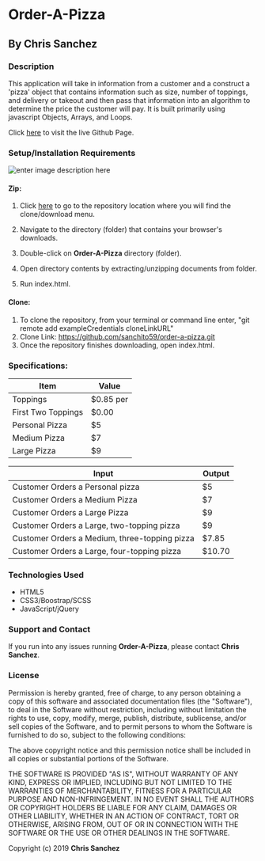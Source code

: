 # Order-A-Pizza

## By **Chris Sanchez**

### Description

This application will take in information from a customer and a construct a 'pizza' object that contains information such as size, number of toppings, and delivery or takeout and then pass that information into an algorithm to determine the price the customer will pay. It is built primarily using javascript Objects, Arrays, and Loops.

Click [here](https://sanchito59.github.io/order-a-pizza/) to visit the live Github Page.

### Setup/Installation Requirements

![enter image description here](https://i.imgur.com/UStodOA.jpg "read")

#### Zip:

1. Click [here](https://github.com/sanchito59/order-a-pizza) to go to the repository location where you will find the clone/download menu.

 2. Navigate to the directory (folder) that contains your browser's downloads.
 3. Double-click on **Order-A-Pizza** directory (folder).
 4. Open directory contents by extracting/unzipping documents from folder.
 5. Run index.html.

#### Clone: 

 1. To clone the repository, from your terminal or command line enter, "git remote add exampleCredentials cloneLinkURL"
 2. Clone Link: https://github.com/sanchito59/order-a-pizza.git
 3. Once the repository finishes downloading, open index.html.

### Specifications:

|Item| Value  |
|---|---|
|Toppings|$0.85 per|
|First Two Toppings|$0.00|
|Personal Pizza|$5|
|Medium Pizza|$7|
|Large Pizza|$9|

|Input|Output|
|---|---|
|Customer Orders a Personal pizza|$5|
|Customer Orders a Medium Pizza|$7|
|Customer Orders a Large Pizza|$9|
|Customer Orders a Large, two-topping pizza|$9|
|Customer Orders a Medium, three-topping pizza|$7.85|
|Customer Orders a Large, four-topping pizza|$10.70|

### Technologies Used

- HTML5
- CSS3/Boostrap/SCSS
- JavaScript/jQuery

### Support and Contact

If you run into any issues running **Order-A-Pizza**, please contact **Chris Sanchez**.

### License

Permission is hereby granted, free of charge, to any person obtaining a copy of this software and associated documentation files (the "Software"), to deal in the Software without restriction, including without limitation the rights to use, copy, modify, merge, publish, distribute, sublicense, and/or sell copies of the Software, and to permit persons to whom the Software is furnished to do so, subject to the following conditions:

The above copyright notice and this permission notice shall be included in all copies or substantial portions of the Software.

THE SOFTWARE IS PROVIDED "AS IS", WITHOUT WARRANTY OF ANY KIND, EXPRESS OR IMPLIED, INCLUDING BUT NOT LIMITED TO THE WARRANTIES OF MERCHANTABILITY, FITNESS FOR A PARTICULAR PURPOSE AND NON-INFRINGEMENT. IN NO EVENT SHALL THE AUTHORS OR COPYRIGHT HOLDERS BE LIABLE FOR ANY CLAIM, DAMAGES OR OTHER LIABILITY, WHETHER IN AN ACTION OF CONTRACT, TORT OR OTHERWISE, ARISING FROM, OUT OF OR IN CONNECTION WITH THE SOFTWARE OR THE USE OR OTHER DEALINGS IN THE SOFTWARE.

Copyright (c) 2019 **Chris Sanchez**